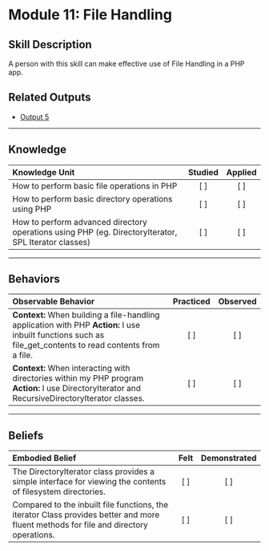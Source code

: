 # Module 11: File Handling

## Skill Description
A person with this skill can make effective use of File Handling in a PHP app.

## Related Outputs
- [Output 5](www.link.com)

----------
## Knowledge


| Knowledge Unit   |      Studied      | Applied |
|:-------------|:------------------:|:--------:|
| How to perform basic file operations in PHP| [ ] | [ ] |
| How to perform basic directory operations using PHP| [ ] | [ ] |
| How to perform advanced directory operations using PHP (eg. DirectoryIterator, SPL Iterator classes)| [ ] | [ ] |


----------


## Behaviors

| Observable Behavior   |      Practiced      | Observed |
|:-------------|:------------------:|:--------:|
| **Context:** When building a file-handling application with PHP **Action:**  I use inbuilt functions such as file_get_contents to read contents from a file.| [ ] | [ ]  |
| **Context:** When interacting with directories within my PHP program **Action:**  I use DirectoryIterator and RecursiveDirectoryIterator classes.| [ ] | [ ]  |

----------


## Beliefs


| Embodied Belief   |      Felt      | Demonstrated |
|:-------------|:------------------:|:--------:|
| The DirectoryIterator class provides a simple interface for viewing the contents of filesystem directories. | [ ] | [ ] |
| Compared to the inbuilt file functions, the iterator Class provides better and more fluent methods for file and directory operations. | [ ] | [ ] |
